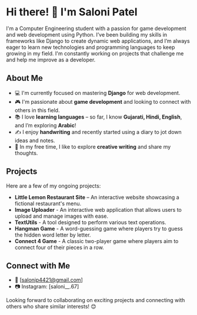 # Hi there! 👋 I'm Saloni Patel

I'm a Computer Engineering student with a passion for game development and web development using Python. I’ve been building my skills in frameworks like Django to create dynamic web applications, and I’m always eager to learn new technologies and programming languages to keep growing in my field. I'm constantly working on projects that challenge me and help me improve as a developer.

## About Me
- 💻 I'm currently focused on mastering **Django** for web development.
- 🎮 I'm passionate about **game development** and looking to connect with others in this field.
- 📚 I love **learning languages** – so far, I know **Gujarati, Hindi, English**, and I’m exploring **Arabic**!
- ✍️ I enjoy **handwriting** and recently started using a diary to jot down ideas and notes.
- 🌟 In my free time, I like to explore **creative writing** and share my thoughts.

## Projects
Here are a few of my ongoing projects:

- **Little Lemon Restaurant Site** – An interactive website showcasing a fictional restaurant's menu.
- **Image Uploader** - An interactive web application that allows users to upload and manage images with ease.
- **TextUtils** - A tool designed to perform various text operations.
- **Hangman Game** - A word-guessing game where players try to guess the hidden word letter by letter.
- **Connect 4 Game** - A classic two-player game where players aim to connect four of their pieces in a row.
  
## Connect with Me
- 📧 [salonip4421@gmail.com]
- 📷 Instagram: [saloni__.67]

Looking forward to collaborating on exciting projects and connecting with others who share similar interests! 😊
